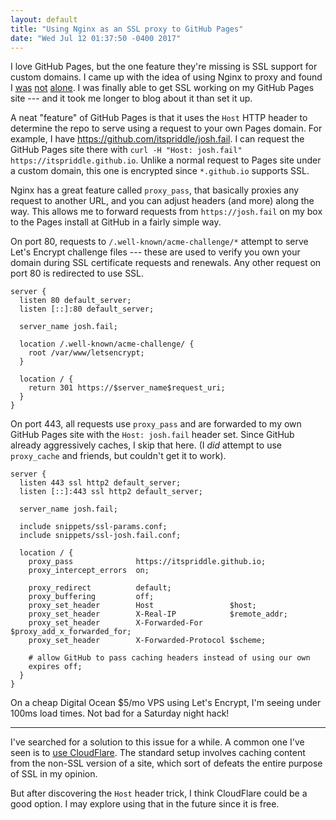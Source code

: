 ```yaml
---
layout: default
title: "Using Nginx as an SSL proxy to GitHub Pages"
date: "Wed Jul 12 01:37:50 -0400 2017"
---
```


I love GitHub Pages, but the one feature they're missing is SSL support for
custom domains. I came up with the idea of using Nginx to proxy and found I
[was][Nginx Proxy for GitHub Pages] [not][SSL for GitHub Pages] [alone][NGINX
Reverse proxy settings to Github pages]. I was finally able to get SSL working
on my GitHub Pages site --- and it took me longer to blog about it than set it
up.


A neat "feature" of GitHub Pages is that it uses the `Host` HTTP header to
determine the repo to serve using a request to your own Pages domain. For
example, I have <https://github.com/itspriddle/josh.fail>. I can request the
GitHub Pages site there with `curl -H "Host: josh.fail"
https://itspriddle.github.io`. Unlike a normal request to Pages site under a
custom domain, this one is encrypted since `*.github.io` supports SSL.

Nginx has a great feature called `proxy_pass`, that basically proxies any
request to another URL, and you can adjust headers (and more) along the way.
This allows me to forward requests from `https://josh.fail` on my box to the
Pages install at GitHub in a fairly simple way.

On port 80, requests to `/.well-known/acme-challenge/*` attempt to serve Let's
Encrypt challenge files --- these are used to verify you own your domain
during SSL certificate requests and renewals. Any other request on port 80 is
redirected to use SSL.

```nginx
server {
  listen 80 default_server;
  listen [::]:80 default_server;

  server_name josh.fail;

  location /.well-known/acme-challenge/ {
    root /var/www/letsencrypt;
  }

  location / {
    return 301 https://$server_name$request_uri;
  }
}
```

On port 443, all requests use `proxy_pass` and are forwarded to my own GitHub
Pages site with the `Host: josh.fail` header set. Since GitHub already
aggressively caches, I skip that here. (I _did_ attempt to use `proxy_cache`
and friends, but couldn't get it to work).

```nginx
server {
  listen 443 ssl http2 default_server;
  listen [::]:443 ssl http2 default_server;

  server_name josh.fail;

  include snippets/ssl-params.conf;
  include snippets/ssl-josh.fail.conf;

  location / {
    proxy_pass              https://itspriddle.github.io;
    proxy_intercept_errors  on;

    proxy_redirect          default;
    proxy_buffering         off;
    proxy_set_header        Host                 $host;
    proxy_set_header        X-Real-IP            $remote_addr;
    proxy_set_header        X-Forwarded-For      $proxy_add_x_forwarded_for;
    proxy_set_header        X-Forwarded-Protocol $scheme;

    # allow GitHub to pass caching headers instead of using our own
    expires off;
  }
}
```

On a cheap Digital Ocean $5/mo VPS using Let's Encrypt, I'm seeing under 100ms
load times. Not bad for a Saturday night hack!

---

I've searched for a solution to this issue for a while. A common one I've seen
is to [use CloudFlare][Secure and fast GitHub Pages with CloudFlare]. The
standard setup involves caching content from the non-SSL version of a site,
which sort of defeats the entire purpose of SSL in my opinion.

But after discovering the `Host` header trick, I think CloudFlare could be a
good option. I may explore using that in the future since it is free.

[Nginx Proxy for GitHub Pages]: https://mtik00.com/2015/08/nginx-proxy-for-github-pages/
[SSL for GitHub Pages]: https://pascal.io/github-pages-https/
[NGINX Reverse proxy settings to Github pages]: https://gist.github.com/taddev/8872330
[Secure and fast GitHub Pages with CloudFlare]: https://blog.cloudflare.com/secure-and-fast-github-pages-with-cloudflare/
